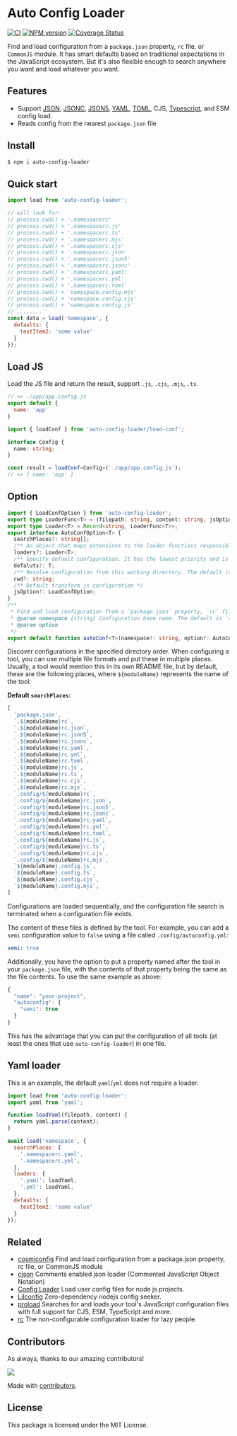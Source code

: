 Auto Config Loader
===

[![CI](https://github.com/jaywcjlove/auto-config-loader/actions/workflows/main.yml/badge.svg)](https://github.com/jaywcjlove/auto-config-loader/actions/workflows/main.yml)
[![NPM version](https://img.shields.io/npm/v/auto-config-loader.svg?style=flat&label=auto-config-loader)](https://npmjs.org/package/auto-config-loader)
[![Coverage Status](https://jaywcjlove.github.io/auto-config-loader/badges.svg)](https://jaywcjlove.github.io/auto-config-loader/lcov-report/)

Find and load configuration from a `package.json` property, `rc` file, or `CommonJS` module. It has smart defaults based on traditional expectations in the JavaScript ecosystem. But it's also flexible enough to search anywhere you want and load whatever you want.

## Features

- Support [JSON](https://www.json.org), [JSONC](https://github.com/microsoft/node-jsonc-parser), [JSON5](), [YAML](https://yaml.org/), [TOML](https://toml.io), CJS, [Typescript](https://www.typescriptlang.org/), and ESM config load.
- Reads config from the nearest `package.json` file

## Install

```bash
$ npm i auto-config-loader
```

## Quick start

```js
import load from 'auto-config-loader';

// will look for:
// process.cwd() + '.namespacerc'
// process.cwd() + '.namespacerc.js'
// process.cwd() + '.namespacerc.ts'
// process.cwd() + '.namespacerc.mjs'
// process.cwd() + '.namespacerc.cjs'
// process.cwd() + '.namespacerc.json'
// process.cwd() + '.namespacerc.json5'
// process.cwd() + '.namespacerc.jsonc'
// process.cwd() + '.namespacerc.yaml'
// process.cwd() + '.namespacerc.yml'
// process.cwd() + '.namespacerc.toml'
// process.cwd() + 'namespace.config.mjs'
// process.cwd() + 'namespace.config.cjs'
// process.cwd() + 'namespace.config.js'
// ........
const data = load('namespace', {
  defaults: {
    testItem2: 'some value'
  }
});
```

## Load JS

Load the JS file and return the result, support `.js`, `.cjs`, `.mjs`, `.ts`.

```js
// => ./app/app.config.js
export default {
  name: 'app'
}
```

```ts
import { loadConf } from 'auto-config-loader/load-conf';

interface Config {
  name: string;
}

const result = loadConf<Config>('./app/app.config.js');
// => { name: 'app' }
```

## Option

```ts
import { LoadConfOption } from 'auto-config-loader';
export type LoaderFunc<T> = (filepath: string, content: string, jsOption?: LoadConfOption) => T;
export type Loader<T> = Record<string, LoaderFunc<T>>;
export interface AutoConfOption<T> {
  searchPlaces?: string[];
  /** An object that maps extensions to the loader functions responsible for loading and parsing files with those extensions. */
  loaders?: Loader<T>;
  /** Specify default configuration. It has the lowest priority and is applied after extending config. */
  defaluts?: T;
  /** Resolve configuration from this working directory. The default is `process.cwd()` */
  cwd?: string;
  /** Default transform js configuration */
  jsOption?: LoadConfOption;
}
/**
 * Find and load configuration from a `package.json` property, `rc` file, or `CommonJS` module.
 * @param namespace {string} Configuration base name. The default is `autoconf`.
 * @param option 
 */
export default function autoConf<T>(namespace?: string, option?: AutoConfOption<T>): {} & T;
```

Discover configurations in the specified directory order. When configuring a tool, you can use multiple file formats and put these in multiple places. Usually, a tool would mention this in its own README file, but by default, these are the following places, where `${moduleName}` represents the name of the tool:

**Default `searchPlaces`:**

```js
[
  'package.json',
  `.${moduleName}rc`,
  `.${moduleName}rc.json`,
  `.${moduleName}rc.json5`,
  `.${moduleName}rc.jsonc`,
  `.${moduleName}rc.yaml`,
  `.${moduleName}rc.yml`,
  `.${moduleName}rc.toml`,
  `.${moduleName}rc.js`,
  `.${moduleName}rc.ts`,
  `.${moduleName}rc.cjs`,
  `.${moduleName}rc.mjs`,
  `.config/${moduleName}rc`,
  `.config/${moduleName}rc.json`,
  `.config/${moduleName}rc.json5`,
  `.config/${moduleName}rc.jsonc`,
  `.config/${moduleName}rc.yaml`,
  `.config/${moduleName}rc.yml`,
  `.config/${moduleName}rc.toml`,
  `.config/${moduleName}rc.js`,
  `.config/${moduleName}rc.ts`,
  `.config/${moduleName}rc.cjs`,
  `.config/${moduleName}rc.mjs`,
  `${moduleName}.config.js`,
  `${moduleName}.config.ts`,
  `${moduleName}.config.cjs`,
  `${moduleName}.config.mjs`,
]
```

Configurations are loaded sequentially, and the configuration file search is terminated when a configuration file exists.


The content of these files is defined by the tool. For example, you can add a `semi` configuration value to `false` using a file called `.config/autoconfig.yml`:

```yml
semi: true
```

Additionally, you have the option to put a property named after the tool in your `package.json` file, with the contents of that property being the same as the file contents. To use the same example as above:

```js
{
  "name": "your-project",
  "autoconfig": {
    "semi": true
  }
}
```

This has the advantage that you can put the configuration of all tools (at least the ones that use `auto-config-loader`) in one file.

## Yaml loader

This is an example, the default `yaml`/`yml` does not require a loader.

```js
import load from 'auto-config-loader';
import yaml from 'yaml';

function loadYaml(filepath, content) {
  return yaml.parse(content);
}

await load('namespace', {
  searchPlaces: [
    '.namespacerc.yaml',
    '.namespacerc.yml',
  ],
  loaders: {
    '.yaml': loadYaml,
    '.yml': loadYaml,
  },
  defaults: {
    testItem2: 'some value'
  }
});
```

## Related

- [cosmiconfig](https://github.com/cosmiconfig/cosmiconfig) Find and load configuration from a package.json property, rc file, or CommonJS module
- [cjson](https://www.npmjs.com/package/cjson) Comments enabled json loader (Commented JavaScript Object Notation)
- [Config Loader](https://www.npmjs.com/package/@web/config-loader) Load user config files for node js projects.
- [Lilconfig](https://www.npmjs.com/package/lilconfig) Zero-dependency nodejs config seeker.
- [proload](https://github.com/natemoo-re/proload) Searches for and loads your tool's JavaScript configuration files with full support for CJS, ESM, TypeScript and more.
- [rc](https://github.com/dominictarr/rc) The non-configurable configuration loader for lazy people.

## Contributors

As always, thanks to our amazing contributors!

<a href="https://github.com/jaywcjlove/auto-config-loader/graphs/contributors">
  <img src="https://jaywcjlove.github.io/auto-config-loader/CONTRIBUTORS.svg" />
</a>

Made with [contributors](https://github.com/jaywcjlove/github-action-contributors).


## License

This package is licensed under the MIT License.